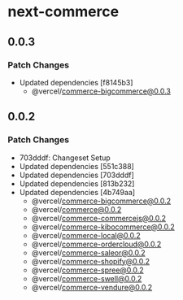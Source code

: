 # next-commerce

## 0.0.3

### Patch Changes

- Updated dependencies [f8145b3]
  - @vercel/commerce-bigcommerce@0.0.3

## 0.0.2

### Patch Changes

- 703dddf: Changeset Setup
- Updated dependencies [551c388]
- Updated dependencies [703dddf]
- Updated dependencies [813b232]
- Updated dependencies [4b749aa]
  - @vercel/commerce-bigcommerce@0.0.2
  - @vercel/commerce@0.0.2
  - @vercel/commerce-commercejs@0.0.2
  - @vercel/commerce-kibocommerce@0.0.2
  - @vercel/commerce-local@0.0.2
  - @vercel/commerce-ordercloud@0.0.2
  - @vercel/commerce-saleor@0.0.2
  - @vercel/commerce-shopify@0.0.2
  - @vercel/commerce-spree@0.0.2
  - @vercel/commerce-swell@0.0.2
  - @vercel/commerce-vendure@0.0.2
